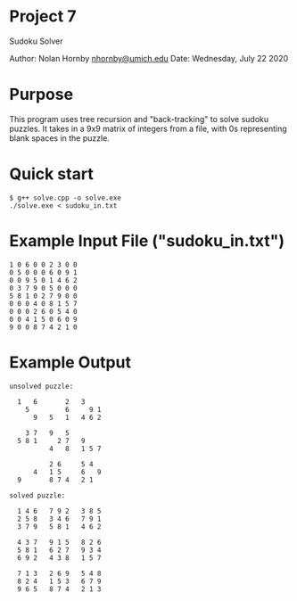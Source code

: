Project 7
=======================
Sudoku Solver

Author: Nolan Hornby <nhornby@umich.edu>
Date: Wednesday, July 22 2020

# Purpose
This program uses tree recursion and "back-tracking" to solve sudoku puzzles. It takes in a 9x9 matrix of integers from a file, with 0s representing blank spaces in the puzzle.

# Quick start
```console
$ g++ solve.cpp -o solve.exe
./solve.exe < sudoku_in.txt
```

# Example Input File ("sudoku_in.txt")
```console
1 0 6 0 0 2 3 0 0
0 5 0 0 0 6 0 9 1
0 0 9 5 0 1 4 6 2
0 3 7 9 0 5 0 0 0
5 8 1 0 2 7 9 0 0
0 0 0 4 0 8 1 5 7
0 0 0 2 6 0 5 4 0
0 0 4 1 5 0 6 0 9
9 0 0 8 7 4 2 1 0
```

# Example Output
```console
unsolved puzzle: 

  1   6       2   3      
    5         6     9 1  
      9   5   1   4 6 2  

    3 7   9   5          
  5 8 1     2 7   9      
          4   8   1 5 7  

          2 6     5 4    
      4   1 5     6   9  
  9       8 7 4   2 1    

solved puzzle: 

  1 4 6   7 9 2   3 8 5  
  2 5 8   3 4 6   7 9 1  
  3 7 9   5 8 1   4 6 2  

  4 3 7   9 1 5   8 2 6  
  5 8 1   6 2 7   9 3 4  
  6 9 2   4 3 8   1 5 7  

  7 1 3   2 6 9   5 4 8  
  8 2 4   1 5 3   6 7 9  
  9 6 5   8 7 4   2 1 3  
```